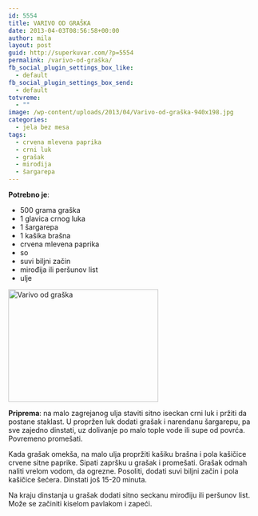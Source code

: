```yaml
---
id: 5554
title: VARIVO OD GRAŠKA
date: 2013-04-03T08:56:58+00:00
author: mila
layout: post
guid: http://superkuvar.com/?p=5554
permalink: /varivo-od-graška/
fb_social_plugin_settings_box_like:
  - default
fb_social_plugin_settings_box_send:
  - default
totvreme:
  - ""
image: /wp-content/uploads/2013/04/Varivo-od-graška-940x198.jpg
categories:
  - jela bez mesa
tags:
  - crvena mlevena paprika
  - crni luk
  - grašak
  - mirođija
  - šargarepa
---
```

**Potrebno je**:

  * 500 grama graška
  * 1 glavica crnog luka
  * 1 šargarepa
  * 1 kašika brašna
  * crvena mlevena paprika
  * so
  * suvi biljni začin
  * mirođija ili peršunov list
  * ulje

<img class="alignnone size-medium wp-image-5555" src="/wp-content/uploads/2013/04/Varivo-od-graška-1024x768.jpg" alt="Varivo od graška" width="300" height="225" /> 

**Priprema**: na malo zagrejanog ulja staviti sitno iseckan crni luk i pržiti da postane staklast. U propržen luk dodati grašak i narendanu šargarepu, pa sve zajedno dinstati, uz dolivanje po malo tople vode ili supe od povrća. Povremeno promešati.

Kada grašak omekša, na malo ulja propržiti kašiku brašna i pola kašičice crvene sitne paprike. Sipati zapršku u grašak i promešati. Grašak odmah naliti vrelom vodom, da ogrezne. Posoliti, dodati suvi biljni začin i pola kašičice šećera. Dinstati još 15-20 minuta.

Na kraju dinstanja u grašak dodati sitno seckanu mirođiju ili peršunov list. Može se začiniti kiselom pavlakom i zapeći.